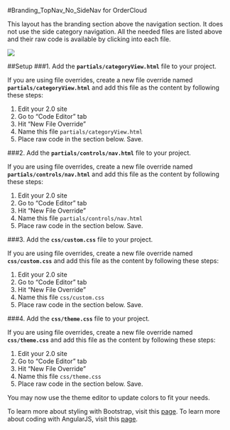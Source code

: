 #Branding_TopNav_No_SideNav for OrderCloud   

This layout has the branding section above the navigation section.  It does not use the side category navigation.  All the needed files are listed above and their raw code is available by clicking into each file.

<img src="http://www.four51.com/Themes/Custom/44a345ec-b447-4197-8cd1-dc727af8e069/LayoutOptions/Branding_TopNav_No_SideNav.PNG">

##Setup
###1. Add the **`partials/categoryView.html`** file to your project.

If you are using file overrides, create a new file override named **`partials/categoryView.html`** and add this file as the content by following these steps:

 1. Edit your 2.0 site
 2. Go to “Code Editor” tab
 3. Hit “New File Override”
 4. Name this file `partials/categoryView.html`
 5. Place raw code in the section below. Save.

###2. Add the **`partials/controls/nav.html`** file to your project.

If you are using file overrides, create a new file override named **`partials/controls/nav.html`** and add this file as the content by following these steps:

 1. Edit your 2.0 site
 2. Go to “Code Editor” tab
 3. Hit “New File Override”
 4. Name this file `partials/controls/nav.html`
 5. Place raw code in the section below. Save.

###3. Add the **`css/custom.css`** file to your project.

If you are using file overrides, create a new file override named **`css/custom.css`** and add this file as the content by following these steps:

 1. Edit your 2.0 site
 2. Go to “Code Editor” tab
 3. Hit “New File Override”
 4. Name this file `css/custom.css`
 5. Place raw code in the section below. Save.

###4. Add the **`css/theme.css`** file to your project.

If you are using file overrides, create a new file override named **`css/theme.css`** and add this file as the content by following these steps:

 1. Edit your 2.0 site
 2. Go to “Code Editor” tab
 3. Hit “New File Override”
 4. Name this file `css/theme.css`
 5. Place raw code in the section below. Save.

You may now use the theme editor to update colors to fit your needs.

To learn more about styling with Bootstrap, visit this [page](http://getbootstrap.com/css).
To learn more about coding with AngularJS, visit this [page](https://angularjs.org).